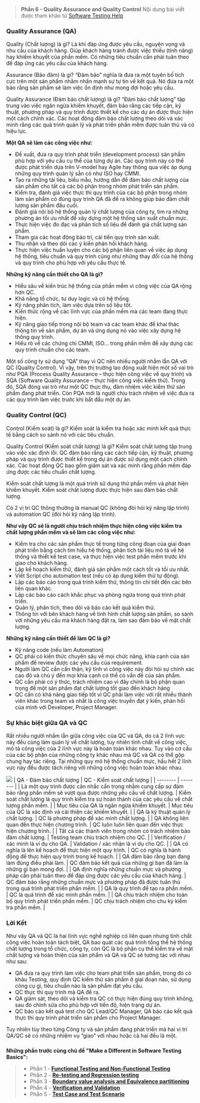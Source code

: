 > **Phần 6 - Quality Assurance and Quality Control**
>  Nội dung bài viết được tham khảo từ [Software Testing Help](http://www.softwaretestinghelp.com/quality-assurance-vs-quality-control/) 
 
### Quality Assurance (QA)
Quality (Chất lượng) là gì?
Là khi đáp ứng được yêu cầu, nguyện vọng và nhu cầu của khách hàng. Giúp khách hàng tránh được việc thiếu (tính năng) hay khiếm khuyết của phần mềm. Có những tiêu chuẩn cần phải tuân theo để đáp ứng các yêu cầu của khách hàng.

Assurance (Bảo đảm) là gì?
“Đảm bảo” nghĩa là đưa ra một tuyên bố tích cực trên một sản phẩm nhằm nhấn mạnh sự tự tin về kết quả. Nó đưa ra một bảo rằng sản phẩm sẽ làm việc ổn định như mong đợi hoặc yêu cầu.

Quality Assurance (Đảm bảo chất lượng) là gì?
“Đảm bảo chất lượng” tập trung vào việc ngăn ngừa khiếm khuyết, đảm bảo rằng các tiếp cận, kỹ thuật, phương pháp và quy trình được thiết kế cho các dự án được thực hiện một cách chính xác. Các hoạt động đảm bảo chất lượng theo dõi và xác minh rằng các quá trình quản lý và phát triền phần mềm được tuân thủ và có hiệu lực.

**Một QA sẽ làm các công việc như:**
- Đề xuất, đưa ra quy trình phát triển (development process) sản phẩm phù hợp với yêu cầu cụ thể của từng dự án. Các quy trình này có thể được phát triển dựa trên V-model hay Agile hay thông qua việc áp dụng những quy trình quản lý sẵn có như ISO hay CMMI.
- Tạo ra những tài liệu, biểu mẫu, hướng dẫn để đảm bảo chất lượng của sản phẩm cho tất cả các bộ phận trong nhóm phát triển sản phẩm.
- Kiểm tra, đánh giá việc thực thi quy trình của các bộ phận trong nhóm làm sản phẩm có đúng quy trình QA đã đề ra không giúp bảo đảm chất lượng sản phẩm đầu cuối.
- Đánh giá nội bộ hệ thống quản lý chất lượng của công ty, tìm ra những phương án tối ưu nhất để xây dựng một hệ thống sản xuất chuẩn mực.
- Thực hiện việc đo đạc và phân tích số liệu để đánh giá chất lượng sản phẩm.
- Tham gia các hoạt động bảo trì, cải tiến quy trình sản xuất.
- Thu nhận và theo dõi các ý kiến phản hồi khách hàng.
- Thực hiện việc huấn luyện cho các bộ phận liên quan về việc áp dụng hệ thống, tiêu chuẩn và quy trình cũng như những thay đổi của hệ thống và quy trình cho phù hợp với yêu cầu thực tế.

**Những kỹ năng cần thiết cho QA là gì?**
- Hiểu sâu về kiến trúc hệ thống của phần mềm vì công việc của QA rộng hơn QC.
- Khả năng tổ chức, tư duy logic và có hệ thống.
- Kỹ năng phân tích, làm việc dựa trên số liệu tốt.
- Kiến thức rộng về các lĩnh vực của phần mềm mà các team đang thực hiện.
- Kỹ năng giao tiếp trong nội bộ team và các team khác để khai thác thông tin về sản phẩm, dự án và ứng dụng nó vào việc xây dựng hệ thống quy trình.
- Hiểu rõ về các chứng chỉ CMMI, ISO… trong phần mềm để xây dựng các quy trình chuẩn cho các team.

Một số công ty sử dụng “QA” thay vì QC nên nhiều người nhầm lẫn QA với QC (Quality Control). Vì vậy, trên thị trường lao động xuất hiện một số vai trò như PQA (Process Quality Assurance – thực hiện công việc về quy trình) và SQA (Software Quality Assurance – thực hiện công việc kiểm thử). Trong đó, SQA đóng vai trò như một QC thực thụ, đảm nhiệm việc kiểm thử sản phẩm đang phát triển. Còn PQA mới là người chịu trách nhiệm về việc đưa ra các quy trình làm việc trước khi bắt đầu một dự án.

### Quality Control (QC)
Control (Kiểm soát) là gì?
Kiểm soát là kiểm tra hoặc xác minh kết quả thực tế bằng cách so sánh nó với các tiêu chuẩn.

Quality Control (Kiểm soát chất lượng) là gì?
Kiểm soát chất lượng tập trung vào việc xác định lỗi. QC đảm bảo rằng các cách tiếp cận, kỹ thuật, phương pháp và quy trình được thiết kế trong dự án được sử dụng một cách chính xác. Các hoạt động QC bao gồm giám sát và xác minh rằng phần mềm đáp ứng được các tiêu chuẩn chất lượng.

Kiểm soát chất lượng là một quá trình sử dụng thử phần mềm và phát hiện khiếm khuyết. Kiểm soát chất lượng được thực hiện sau đảm bảo chất lượng.

Có 2 vị trí QC thông thường là manual QC (không đòi hỏi kỹ năng lập trình) và automation QC (đòi hỏi kỹ năng lập trình).

**Như vậy QC sẽ là người chịu trách nhiệm thực hiện công việc kiểm tra chất lượng phần mềm và sẽ làm các công việc như:**
- Kiểm tra cho các sản phẩm thực tế trong từng công đoạn của giai đoạn phát triển bằng cách tìm hiểu hệ thống, phân tích tài liệu mô tả về hệ thống và thiết kế test case, và thực hiện việc test phần mềm trước khi giao cho khách hàng.
- Lập kế hoạch kiểm thử, đánh giá sản phẩm một cách tốt và tối ưu nhất.
- Viết Script cho automation test (nếu có áp dụng kiểm thử tự động).
- Lập các báo cáo trong quá trình kiểm thử, thông tin chi tiết đến các bên liên quan khác.
- Lập các báo cáo cách khắc phục và phòng ngừa trong quá trình phát triển.
- Quản lý, phân tích, theo dõi và báo cáo kết quả kiểm thử.
- Thông tin với bên khách hàng về tình hình chất lượng sản phẩm, so sánh với những yêu cầu mà khách hàng đặt ra, làm sao đảm bảo về mặt chất lượng.

**Những kỹ năng cần thiết để làm QC là gì?**
- Kỹ năng code (nếu làm Automation)
- QC phải có kiến thức chuyên sâu về mọi chức năng, khía cạnh của sản phẩm để review được các yêu cầu của requirement.
- Người làm QC cần cẩn thận, kỹ tính vì công việc này đòi hỏi sự chính xác cao độ và chú ý đến mọi khía cạnh có thể có vấn đề của sản phẩm.
- QC cần phải có ý thức, trách nhiệm cao vì đây chính là bộ phận quan trọng để một sản phẩm đạt chất lượng tốt giao đến khách hàng
- QC cần có khả năng giao tiếp tốt vì QC phải làm việc với rất nhiều thành viên khác trong team và nhất là công việc truyền đạt ý kiến, phản hồi của mình với Developer, Project Manager.

### Sự khác biệt giữa QA và QC
Rất nhiều người nhầm lẫn giữa công việc của QC và QA, do cả 2 lĩnh vực này đều cùng làm quản lý về chất lượng, tuy nhiên tính chất về công việc, mô tả công việc của 2 lĩnh vực này là hoàn toàn khác nhau. Tuy vào cơ cấu của các bộ phận của những công ty khác nhau mà QC và QA có thể gộp chung hay tác riêng. Tại những quy mô hệ thống chuẩn mực, hầu hết 2 lĩnh vực này đều được tách riêng với những công việc hoàn toàn khác nhau.

![](https://images.viblo.asia/b8a2948a-ea64-4070-bbd6-6fd658387cd5.png)
| QA - Đảm bảo chất lượng | QC - Kiểm soát chất lượng |
| -------- | -------- |
| Là một quy trình được cân nhắc cẩn trọng nhằm cung cấp sự đảm bảo rằng phần mềm sẽ vượt qua được những yêu cầu về chất lượng.     | Kiểm soát chất lượng là quy trình kiểm tra sự hoàn thành của các yêu cầu về chất lượng phần mềm.     |
| Mục tiêu của QA là ngăn ngừa khiếm khuyết.     | Mục tiêu của QC là xác định và cải thiện các khiếm khuyết.     |
| QA là kỹ thuật quản lý chất lượng.     | QC là phương pháp để xác minh chất lượng.     |
| QA không liên quan đến thực hiện chương trình.     | QC luôn luôn liên quan đến việc thực hiện chương trình.     |
| Tất cả các thành viên trong nhóm có trách nhiệm bảo đảm chất lượng.     | Testing team chịu trách nhiệm cho QC.     |
| Verification / xác minh là ví dụ cho QA.   | Validation / xác nhận là ví dụ cho QC.   |
| QA có nghĩa là lên kế hoạch để thực hiện một quy trình.     | QC có nghĩa là hành động để thực hiện quy trình trong kế hoạch.     |
| QA đảm bảo rằng bạn đang làm đúng điều phải làm.     | QC đảm bảo kết quả của những gì bạn đã làm là những gì bạn mong đợi.     |
| QA định nghĩa những chuẩn mực và phương pháp cần phải tuân theo để đáp ứng được các yêu cầu của khách hàng.     | QC đảm bảo rằng những chuẩn mực và phương pháp đã được tuân thủ trong quá trình phát triển phần mềm.     |
| QA là quy trình để tạo ra phần mềm.     | QC là quá trình để xác minh phần mềm.     |
| QA chịu trách nhiệm cho toàn bộ quy trình phát triển phần mềm.     | QC chịu trách nhiệm cho chu kỳ kiểm tra phần mềm.     |

### Lời Kết

Như vậy QA và QC là hai lĩnh vực nghề nghiệp có liên quan nhưng tính chất công việc hoàn toàn tách biệt, QA bao quát các quá trình tổng thể hệ thống chất lượng trong tổ chức, công ty, còn QC là bộ phận cụ thể kiểm tra về mặt chất lượng và hoàn thiện của sản phẩm và QA và QC sẽ tương tác với nhau như sau:
- QA đưa ra quy trình làm việc cho team phát triển sản phẩm, trong đó có khâu Testing, quy định QC kiểm thử sản phẩm ở giai đoạn nào, sử dụng công cụ gì, tiêu chuẩn nào là sản phẩm đạt yêu cầu.
- QC thực thi quy trình mà QA đề ra.
- QA giám sát, theo dõi và kiểm tra QC có thực hiện đúng quy trình không, sau đó chỉnh sửa cho phù hợp với tiến độ, hiện trạng dự án.
- QC báo cáo kết quả test cho QC Lead/QC Manager, QA báo cáo kết quả thực thi quy trình phát triển sản phẩm cho Project Manager.

Tuy nhiên tùy theo từng Công ty và sản phẩm đang phát triển mà hai vị trí QA/QC sẽ có những nhiệm vụ “giao” với nhau hoặc cả hai đều là một.

###
**Những phần trước cùng chủ đề "Make a Different in Software Testing Basics":**

>* Phần 1 - **[Functional Testing and Non-Functional Testing](https://viblo.asia/p/make-a-different-in-software-testing-basics-phan-1-djeZ1awQZWz)**
>* Phần 2 - **[Re-testing and Regression testing](https://viblo.asia/p/make-a-different-in-software-testing-basics-phan-2-1Je5EMg15nL)**
>* Phần 3 - **[Boundary value analysis and Equivalence partitioning](https://viblo.asia/p/make-a-different-in-software-testing-basics-phan-3-4P856XvRZY3)**
>* Phần 4 - **[Verification and Validation](https://viblo.asia/p/make-a-different-in-software-testing-basics-phan-4-oOVlYdXvZ8W)**
>* Phần 5 - **[Test Case and Test Scenario](https://viblo.asia/p/make-a-different-in-software-testing-basics-phan-5-6J3Zg2xEKmB)**